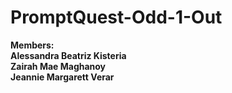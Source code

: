 # PromptQuest-Odd-1-Out

**Members:** \
**Alessandra Beatriz Kisteria**\
**Zairah Mae Maghanoy** \
**Jeannie Margarett Verar**
